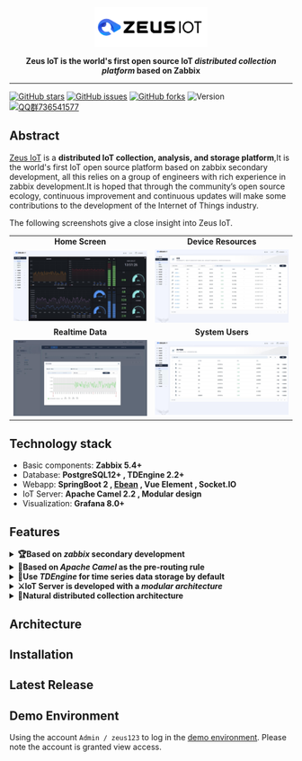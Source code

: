 <p align="center">
<img src="docs/images/zeus-iot-logo.png" alt="banner" width="200px">
</p>

<p align="center">
<b>Zeus IoT is the world's first open source IoT <i>distributed collection platform</i> based on Zabbix</b>
</p>

----

[![GitHub stars](https://img.shields.io/github/stars/zmops/zeus-iot.svg?label=Stars&logo=github)](https://github.com/zmops/zeus-iot)
[![GitHub issues](https://img.shields.io/github/issues/zmops/zeus-iot?label=Issuess&logo=github)](https://github.com/zmops/zeus-iot)
[![GitHub forks](https://img.shields.io/github/forks/zmops/zeus-iot?label=Forks&logo=github)](https://github.com/zmops/zeus-iot)
![Version](https://img.shields.io/badge/version-1.0.0--RELEASE-brightgreen)
[![QQ群736541577](https://img.shields.io/badge/QQ群-736541577-brightgreen)](https://qm.qq.com/cgi-bin/qm/qr?k=CcWBdkXjkgt99bBu5d_-1TeS36DhCkU4&jump_from=webapi)

## Abstract
[Zeus IoT](https://www.zmops.com/) is a **distributed IoT collection, analysis, and storage platform**,It is the world's first IoT open source platform based on zabbix secondary development, all this relies on a group of engineers with rich experience in zabbix development.It is hoped that through the community’s open source ecology, continuous improvement and continuous updates will make some contributions to the development of the Internet of Things industry.

The following screenshots give a close insight into Zeus IoT.
<table>
  <tr>
      <td width="50%" align="center"><b>Home Screen</b></td>
      <td width="50%" align="center"><b>Device Resources</b></td>
  </tr>
  <tr>
     <td><img src="docs/images/snapshot_1.jpg"/></td>
     <td><img src="docs/images/snapshot_3.jpg"/></td>
  </tr>
  <tr>
      <td width="50%" align="center"><b>Realtime Data</b></td>
      <td width="50%" align="center"><b>System Users</b></td>
  </tr>
  <tr>
     <td><img src="docs/images/snapshot_2.jpg"/></td>
     <td><img src="docs/images/snapshot_4.jpg"/></td>
  </tr>
</table>

## Technology stack
- Basic components: **Zabbix 5.4+**
- Database: **PostgreSQL12+ , TDEngine 2.2+**
- Webapp: **SpringBoot 2  ,  [Ebean](https://ebean.io/)  ,  Vue Element , Socket.IO**
- IoT Server: **Apache Camel 2.2 , Modular design**
- Visualization: **Grafana 8.0+**

## Features
<details>
  <summary><b>🏆Based on <i>zabbix</i> secondary development</b></summary>
  Based on the powerful <a href="http://www.zabbix.com">Zabbix</a> for interface secondary development, with industrial-grade stability and powerful performance.
</details>
<details>
  <summary><b>🥇Based on <i>Apache Camel</i> as the pre-routing rule</b></summary>
  Very powerful rule-based routing engine, supports 300+ module access, including IoT protocols, born for low code; one line of code can start the protocol service interface.
</details>
<details>
  <summary><b>🥉Use <i>TDEngine</i> for time series data storage by default</b></summary>
  <a href="https://www.taosdata.com/">TDEngine</a> is an ultra-high performance distributed database designed and optimized for time series data.
</details>
<details>
  <summary><b>⚔️IoT Server is developed with a <i>modular architecture</i></b></summary>
  IoT Server adopts the <a href="https://github.com/apache/skywalking">Skywalking</a> modular architecture design, which can dynamically configure and enable modules, which is very easy to expand; at the same time, combined with the multi-point collection of Zabbix Proxy, a modular cluster can be implemented well.
</details>
<details>
  <summary><b>🏹Natural distributed collection architecture</b></summary>
  Thanks to Zabbix's excellent architecture design, it has natural distributed collection capabilities, can be well horizontally expanded, and has the ability to cross-region and cross-network collection
</details>

## Architecture

## Installation

## Latest Release

## Demo Environment

Using the account `Admin / zeus123` to log in the [demo environment](https://zeusdemo.zmops.cn/). Please note the account is granted view access. 